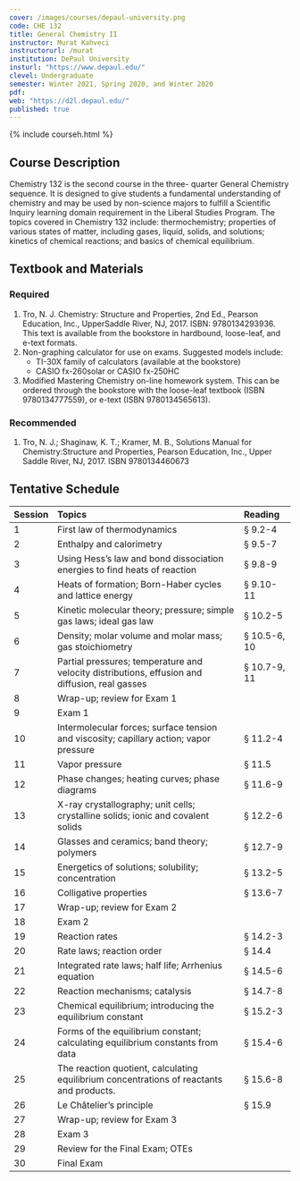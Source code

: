 ```yaml
---
cover: /images/courses/depaul-university.png
code: CHE 132
title: General Chemistry II
instructor: Murat Kahveci
instructorurl: /murat
institution: DePaul University
insturl: "https://www.depaul.edu/"
clevel: Undergraduate
semester: Winter 2021, Spring 2020, and Winter 2020
pdf:
web: "https://d2l.depaul.edu/"
published: true
---
```

{% include courseh.html %}

## Course Description

Chemistry 132 is the second course in the three- quarter General Chemistry sequence. It is designed to give students a fundamental understanding of chemistry and may be used by non-science majors to fulfill a Scientific Inquiry learning domain requirement in the Liberal Studies Program. The topics covered in Chemistry 132 include: thermochemistry; properties of various states of matter, including gases, liquid, solids, and solutions; kinetics of chemical reactions; and basics of chemical equilibrium.

## Textbook and Materials

### Required

1. Tro, N. J. Chemistry: Structure and Properties, 2nd Ed., Pearson Education, Inc., UpperSaddle River, NJ, 2017. ISBN: 9780134293936. This text is available from the bookstore in hardbound, loose-leaf, and e-text formats.
2. Non-graphing calculator for use on exams. Suggested models include:
    * TI-30X family of calculators (available at the bookstore)
    * CASIO fx-260solar or CASIO fx-250HC
3. Modified Mastering Chemistry on-line homework system. This can be ordered through the bookstore with the loose-leaf textbook (ISBN 9780134777559), or e-text (ISBN 9780134565613).

### Recommended

1. Tro, N. J.; Shaginaw, K. T.; Kramer, M. B., Solutions Manual for Chemistry:Structure and Properties, Pearson Education, Inc., Upper Saddle River, NJ, 2017. ISBN 9780134460673

## Tentative Schedule 

| Session      | Topics | Reading |
|:-------|:-------| :-------|
|  1  |  First law of thermodynamics | &sect; 9.2-4 |
|  2 | Enthalpy and calorimetry  | &sect; 9.5-7  |
|  3 | Using Hess’s law and bond dissociation energies to find heats of reaction | &sect; 9.8-9 |
|  4 | Heats of formation; Born-Haber cycles and lattice energy | &sect; 9.10-11 |
|  5 | Kinetic molecular theory; pressure; simple gas laws; ideal gas law | &sect; 10.2-5 |
|  6 | Density; molar volume and molar mass; gas stoichiometry | &sect; 10.5-6, 10 |
|  7 | Partial pressures; temperature and velocity distributions, effusion and diffusion, real gasses | &sect; 10.7-9, 11 |
|  8 | Wrap-up; review for Exam 1 | |
|  9 | Exam 1 |  |
|  10 | Intermolecular forces; surface tension and viscosity; capillary action; vapor pressure | &sect; 11.2-4 |
|  11 | Vapor pressure | &sect; 11.5 |
|  12 | Phase changes; heating curves; phase diagrams | &sect; 11.6-9 |
|  13 | X-ray crystallography; unit cells; crystalline solids; ionic and covalent solids | &sect; 12.2-6 |
|  14 | Glasses and ceramics; band theory; polymers | &sect; 12.7-9 |
|  15 | Energetics of solutions; solubility; concentration | &sect; 13.2-5 |
|  16 | Colligative properties | &sect; 13.6-7 |
|  17 | Wrap-up; review for Exam 2 | |
|  18 | Exam 2 |  |
|  19 | Reaction rates | &sect; 14.2-3 |
|  20 | Rate laws; reaction order | &sect; 14.4 |
|  21 | Integrated rate laws; half life; Arrhenius equation | &sect; 14.5-6 |
|  22 | Reaction mechanisms; catalysis | &sect; 14.7-8 |
|  23 | Chemical equilibrium; introducing the equilibrium constant | &sect; 15.2-3 |
|  24 | Forms of the equilibrium constant; calculating equilibrium constants from data | &sect; 15.4-6 |
|  25 | The reaction quotient, calculating equilibrium concentrations of reactants and products. | &sect; 15.6-8 |
|  26 | Le Châtelier’s principle | &sect; 15.9 |
|  27 | Wrap-up; review for Exam 3 | |
|  28 | Exam 3 |  |
|  29 | Review for the Final Exam; OTEs | |
|  30 | Final Exam |  |